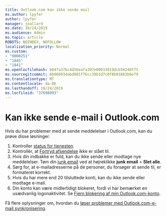 ```yaml
---
title: Outlook.com kan ikke sende mail
ms.author: lpyfer
author: lpyfer
manager: joallard
ms.date: 10/24/2019
ms.audience: Admin
ms.topic: article
ROBOTS: NOINDEX, NOFOLLOW
localization_priority: Normal
ms.custom:
- "9000251"
- "1845"
- "1841"
ms.openlocfilehash: b04fa37bc4d56eafa397e00033919dcb56240ff5
ms.sourcegitcommit: 0b06093dabd685f76cc39b1d7c0f8b03883b6e79
ms.translationtype: MT
ms.contentlocale: da-DK
ms.lasthandoff: 10/24/2019
ms.locfileid: "37698093"
---
```

# <a name="unable-to-send-email-in-outlookcom"></a>Kan ikke sende e-mail i Outlook.com

Hvis du har problemer med at sende meddelelser i Outlook.com, kan du prøve disse løsninger.

1. Kontroller [status for tjenesten](https://go.microsoft.com/fwlink/p/?linkid=837482). 
2. Kontrollér, at [Fortryd afsendelse](https://outlook.live.com/mail/options/mail/messageContent/undoSend) ikke er slået til.
3. Hvis din indbakke er fuld, kan du ikke sende eller modtage nye meddelelser. Tøm din [junk email](https://outlook.live.com/mail/junkemail) ved at højreklikke **junk email** > **Slet alle**.
4. Sørg for, at e-mailadresserne på de personer, du forsøger at sende til, er formateret korrekt.
5. Hvis du har mere end 20 tilsluttede konti, kan du ikke sende eller modtage e-mail.
6. Din konto kan være midlertidigt blokeret, fordi vi har bemærket en usædvanlig logonaktivitet. Se [Fjern blokering af min Outlook.com-konto](https://support.office.com/article/f4ad2701-d166-4d8b-8a6a-9af2a1f8a4c4).

Få flere oplysninger om, hvordan du [løser problemer med Outlook.com-e-mail synkronisering](https://support.office.com/article/d39e3341-8d79-4bf1-b3c7-ded602233642).